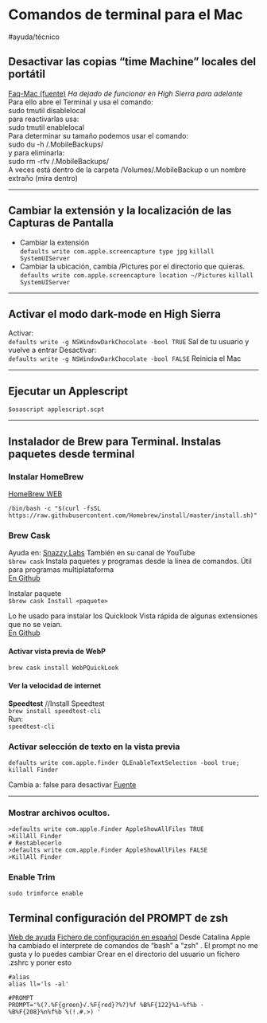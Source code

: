 # Comandos de terminal para el Mac
#ayuda/técnico 
## Desactivar las copias “time Machine” locales del portátil
[Faq-Mac (fuente)](http://www.faq-mac.com/2017/02/desactivar-las-copia-de-seguridad-locales-de-time-machine-en-portatiles/)
*Ha dejado de funcionar en High Sierra para adelante*  
Para ello abre el Terminal y usa el comando:  
sudo tmutil disablelocal  
para reactivarlas usa:  
sudo tmutil enablelocal  
Para determinar su tamaño podemos usar el comando:  
sudo du -h /.MobileBackups/  
y para eliminarla:  
sudo rm -rfv /.MobileBackups/  
A veces está dentro de la carpeta /Volumes/.MobileBackup o un nombre extraño (mira dentro)
- - - -
## Cambiar la extensión y la localización de las Capturas de Pantalla
- Cambiar la extensión  
`defaults write com.apple.screencapture type jpg`
`killall SystemUIServer`
- Cambiar la ubicación, cambia /Pictures por el directorio que quieras.  
`defaults write com.apple.screencapture location ~/Pictures`
`killall SystemUIServer`
- - - -
## Activar el modo dark-mode en High Sierra
Activar:  
`defaults write -g NSWindowDarkChocolate -bool TRUE`
Sal de tu usuario y vuelve a entrar
Desactivar:  
`defaults write -g NSWindowDarkChocolate -bool FALSE`
Reinicia el Mac  
- - - -
## Ejecutar un Applescript 
`$osascript applescript.scpt`
- - - -
## Instalador de Brew para Terminal. Instalas paquetes desde terminal
### Instalar HomeBrew
[HomeBrew WEB](https://brew.sh/)
``` 
/bin/bash -c "$(curl -fsSL https://raw.githubusercontent.com/Homebrew/install/master/install.sh)"

```

### Brew Cask
Ayuda en: [Snazzy Labs](https://pastebin.com/jV9XzPrs) También en su canal de YouTube  
`$brew cask`
Instala paquetes y programas desde la linea de comandos. Útil para programas multiplataforma  
[En Github](https://github.com/Homebrew/homebrew-cask/blob/master/USAGE.md)

Instalar paquete  
`$brew cask Install <paquete>`

Lo he usado para instalar los Quicklook Vista rápida de algunas extensiones que no se veían.  
[En Github](https://github.com/sindresorhus/quick-look-plugins/blob/master/readme.md)
#### Activar vista previa de WebP
`brew cask install WebPQuickLook`
#### Ver la velocidad de internet
**Speedtest**
//Install Speedtest         
`brew install speedtest-cli`  
Run:  
`speedtest-cli`  




### Activar selección de texto en la vista previa
``` 
defaults write com.apple.finder QLEnableTextSelection -bool true; killall Finder
```

Cambia a: false para desactivar
[Fuente](https://coderwall.com/p/94rlia/copy-text-code-from-osx-quicklook-directly)

- - - -
### Mostrar archivos ocultos.
``` 
>defaults write com.apple.Finder AppleShowAllFiles TRUE
>KillAll Finder
# Restablecerlo 
>defaults write com.apple.Finder AppleShowAllFiles FALSE
>KillAll Finder
```

### Enable Trim
``` 
sudo trimforce enable
```

## Terminal configuración del PROMPT de zsh
[Web de ayuda](https://scriptingosx.com/2019/07/moving-to-zsh-06-customizing-the-zsh-prompt/) [Fichero de configuración en español](https://gist.github.com/3rn3st0/c51af47b73927479953e)
Desde Catalina Apple ha cambiado el interprete de comandos de “bash” a “zsh” .
El prompt no me gusta y lo puedes cambiar 
Crear en el directorio del usuario un fichero .zshrc y poner esto 
``` 
#alias
alias ll='ls -al'

#PROMPT
PROMPT='%(?.%F{green}√.%F{red}?%?)%f %B%F{122}%1~%f%b · %B%F{208}%n%f%b %(!.#.>) '
```